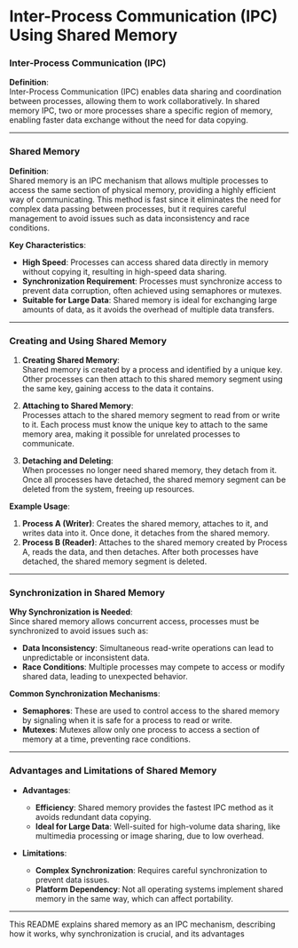 # Inter-Process Communication (IPC) Using Shared Memory

### Inter-Process Communication (IPC)

**Definition**:  
Inter-Process Communication (IPC) enables data sharing and coordination between processes, allowing them to work collaboratively. In shared memory IPC, two or more processes share a specific region of memory, enabling faster data exchange without the need for data copying.

---

### Shared Memory

**Definition**:  
Shared memory is an IPC mechanism that allows multiple processes to access the same section of physical memory, providing a highly efficient way of communicating. This method is fast since it eliminates the need for complex data passing between processes, but it requires careful management to avoid issues such as data inconsistency and race conditions.

**Key Characteristics**:
- **High Speed**: Processes can access shared data directly in memory without copying it, resulting in high-speed data sharing.
- **Synchronization Requirement**: Processes must synchronize access to prevent data corruption, often achieved using semaphores or mutexes.
- **Suitable for Large Data**: Shared memory is ideal for exchanging large amounts of data, as it avoids the overhead of multiple data transfers.

---

### Creating and Using Shared Memory

1. **Creating Shared Memory**:  
   Shared memory is created by a process and identified by a unique key. Other processes can then attach to this shared memory segment using the same key, gaining access to the data it contains.

2. **Attaching to Shared Memory**:  
   Processes attach to the shared memory segment to read from or write to it. Each process must know the unique key to attach to the same memory area, making it possible for unrelated processes to communicate.

3. **Detaching and Deleting**:  
   When processes no longer need shared memory, they detach from it. Once all processes have detached, the shared memory segment can be deleted from the system, freeing up resources.

**Example Usage**:
1. **Process A (Writer)**: Creates the shared memory, attaches to it, and writes data into it. Once done, it detaches from the shared memory.
2. **Process B (Reader)**: Attaches to the shared memory created by Process A, reads the data, and then detaches. After both processes have detached, the shared memory segment is deleted.

---

### Synchronization in Shared Memory

**Why Synchronization is Needed**:  
Since shared memory allows concurrent access, processes must be synchronized to avoid issues such as:
- **Data Inconsistency**: Simultaneous read-write operations can lead to unpredictable or inconsistent data.
- **Race Conditions**: Multiple processes may compete to access or modify shared data, leading to unexpected behavior.

**Common Synchronization Mechanisms**:
- **Semaphores**: These are used to control access to the shared memory by signaling when it is safe for a process to read or write.
- **Mutexes**: Mutexes allow only one process to access a section of memory at a time, preventing race conditions.

---

### Advantages and Limitations of Shared Memory

- **Advantages**:
  - **Efficiency**: Shared memory provides the fastest IPC method as it avoids redundant data copying.
  - **Ideal for Large Data**: Well-suited for high-volume data sharing, like multimedia processing or image sharing, due to low overhead.

- **Limitations**:
  - **Complex Synchronization**: Requires careful synchronization to prevent data issues.
  - **Platform Dependency**: Not all operating systems implement shared memory in the same way, which can affect portability.

---

This README explains shared memory as an IPC mechanism, describing how it works, why synchronization is crucial, and its advantages
